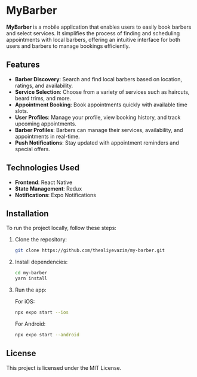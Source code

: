 # MyBarber

**MyBarber** is a mobile application that enables users to easily book barbers and select services. It simplifies the process of finding and scheduling appointments with local barbers, offering an intuitive interface for both users and barbers to manage bookings efficiently.

## Features

- **Barber Discovery**: Search and find local barbers based on location, ratings, and availability.
- **Service Selection**: Choose from a variety of services such as haircuts, beard trims, and more.
- **Appointment Booking**: Book appointments quickly with available time slots.
- **User Profiles**: Manage your profile, view booking history, and track upcoming appointments.
- **Barber Profiles**: Barbers can manage their services, availability, and appointments in real-time.
- **Push Notifications**: Stay updated with appointment reminders and special offers.

## Technologies Used

- **Frontend**: React Native
- **State Management**: Redux
- **Notifications**: Expo Notifications

## Installation

To run the project locally, follow these steps:

1. Clone the repository:

   ```bash
   git clone https://github.com/thealiyevazim/my-barber.git
   ```

2. Install dependencies:

   ```bash
   cd my-barber
   yarn install
   ```

3. Run the app:

   For iOS:

   ```bash
   npx expo start --ios
   ```

   For Android:

   ```bash
   npx expo start --android
   ```


## License

This project is licensed under the MIT License.
